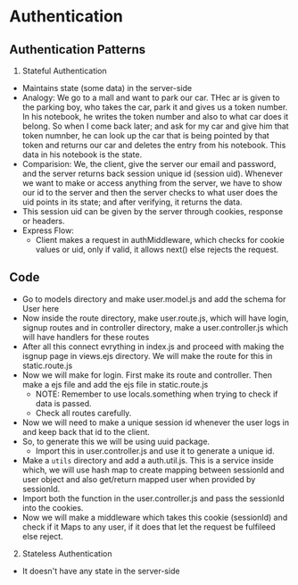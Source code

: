 # Authentication

## Authentication Patterns

1. Stateful Authentication
- Maintains state (some data) in the server-side
- Analogy: We go to a mall and want to park our car. THec ar is given to the parking boy, who takes the car, park it and gives us a token number. In his notebook, he writes the token number and also to what car does it belong. So when I come back later; and ask for my car and give him that token numnber, he can look up the car that is being pointed by that token and returns our car and deletes the entry from his notebook. This data in his notebook is the state.
- Comparision: We, the client, give the server our email and password, and the server returns back session unique id (session uid). Whenever we want to make or access anything from the server, we have to show our id to the server and then the server checks to what user does the uid points in its state; and after verifying, it returns the data.
- This session uid can be given by the server through cookies, response or headers.
- Express Flow:
  - Client makes a request in authMiddleware, which checks for cookie values or uid, only if valid, it allows next() else rejects the request.

## Code

- Go to models directory and make user.model.js and add the schema for User here
- Now inside the route directory, make user.route.js, which will have login, signup routes and in controller directory, make a user.controller.js which will have handlers for these routes
- After all this connect evrything in index.js and proceed with making the isgnup page in views.ejs directory. We will make the route for this in static.route.js
- Now we will make for login. First make its route and controller. Then make a ejs file and add the ejs file in static.route.js
  - NOTE: Remember to use locals.something when trying to check if data is passed. 
  - Check all routes carefully.
- Now we will need to make a unique session id whenever the user logs in and keep back that id to the client.
- So, to generate this we will be using uuid package.
  - Import this in user.controller.js and use it to generate a unique id.
- Make a `utils` directory and add a auth.util.js. This is a service inside which, we will use hash map to create mapping between sessionId and user object and also get/return mapped user when provided by sessionId.
- Import both the function in the user.controller.js and pass the sessionId into the cookies.
- Now we will make a middleware which takes this cookie (sessionId) and check if it Maps to any user, if it does that let the request be fulfileed else reject.



2. Stateless Authentication
- It doesn't have any state in the server-side
